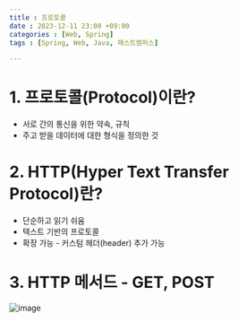```yaml
---
title : 프로토콜
date : 2023-12-11 23:00 +09:00
categories : [Web, Spring]
tags : [Spring, Web, Java, 패스트캠퍼스]

---
```


# 1. 프로토콜(Protocol)이란?

- 서로 간의 통신을 위한 약속, 규칙
- 주고 받을 데이터에 대한 형식을 정의한 것

# 2. HTTP(Hyper Text Transfer Protocol)란?

- 단순하고 읽기 쉬움
- 텍스트 기반의 프로토콜
- 확장 가능 - 커스텀 헤더(header) 추가 가능

# 3. HTTP 메서드 - GET, POST

![image](https://github.com/mini0-0/mini0-0.github.io/assets/63296983/61eebe98-f656-4978-8001-0b7490c6ad6a)

